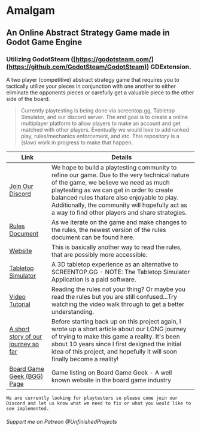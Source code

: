 # Amalgam
## An Online Abstract Strategy Game made in Godot Game Engine
### Utilizing GodotSteam ([https://godotsteam.com/](https://github.com/GodotSteam/GodotSteam)) GDExtension.
A two player (competitive) abstract strategy game that requires you to tactically utilize your pieces  in conjunction with one another to either eliminate the opponents pieces or carefully get a valuable piece to the other side of the board.

>Currently playtesting is being done via screentop.gg, Tabletop Simulator, and our discord server. The end goal is to create a online multiplayer platform to allow players to make an account and get matched with other players. Eventually we would love to add ranked play, rules/mechanics enforcement, and etc. This repository is a (slow) work in progress to make that happen.

| Link | Details |
| -------- | --------- |
| [Join Our Discord](https://discord.gg/gKHjJNBWAd) | We hope to build a playtesting community to refine our game. Due to the very technical nature of the game, we believe we need as much playtesting as we can get in order to create balanced rules thatare also enjoyable to play. Additionally, the community will hopefully act as a way to find other players and share strategies. |
| [Rules Document](https://imgur.com/a/amalgam-board-game-rules-0lTmlgR) | As we iterate on the game and make changes to the rules, the newest version of the rules document can be found here.|
| [Website](https://www.amalgamboardgame.com/) | This is basically another way to read the rules, that are possibly more accessible. |
| [Tabletop Simulator](https://steamcommunity.com/sharedfiles/filedetails/?id=1402132394&searchtext=amalgam)  | A 3D tabletop experience as an alternative to SCREENTOP.GG - NOTE: The Tabletop Simulator Application is a paid software. |
| [Video Tutorial](https://youtu.be/LZD5h4siXVM) | Reading the rules not your thing? Or maybe you read the rules but you are still confused...Try watching the video walk through to get a better understanding. |
| [A short story of our journey so far](https://www.patreon.com/posts/amalgam-board-113134314?utm_medium=clipboard_copy&utm_source=copyLink&utm_campaign=postshare_creator&utm_content=join_link) |  Before starting back up on this project again, I wrote up a short article about our LONG journey of trying to make this game a reality. It's been about 10 years since I first designed the initial idea of this project, and hopefully it will soon finally become a reality!|
| [Board Game Geek (BGG) Page](https://boardgamegeek.com/boardgame/433428/amalgam) | Game listing on Board Game Geek - A well known website in the board game industry |


```
We are currently looking for playtesters so please come join our Discord and let us know what we need to fix or what you would like to see implemented.
```

###### Support me on Patreon @UnfinishedProjects
